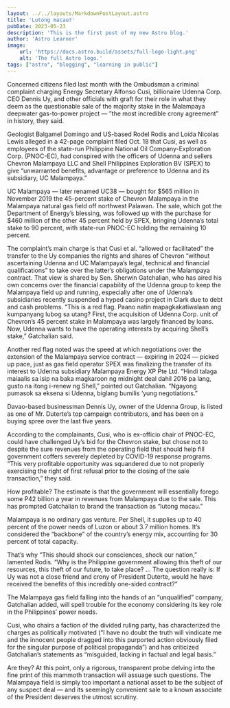 ```yaml
---
layout: ../../layouts/MarkdownPostLayout.astro
title: 'Lutong macau?'
pubDate: 2023-05-23
description: 'This is the first post of my new Astro blog.'
author: 'Astro Learner'
image:
    url: 'https://docs.astro.build/assets/full-logo-light.png' 
    alt: 'The full Astro logo.'
tags: ["astro", "blogging", "learning in public"]
---
```

Concerned citizens filed last month with the Ombudsman a criminal complaint charging Energy Secretary Alfonso Cusi, billionaire Udenna Corp. CEO Dennis Uy, and other officials with graft for their role in what they deem as the questionable sale of the majority stake in the Malampaya deepwater gas-to-power project — ”the most incredible crony agreement” in history, they said.

Geologist Balgamel Domingo and US-based Rodel Rodis and Loida Nicolas Lewis alleged in a 42-page complaint filed Oct. 18 that Cusi, as well as employees of the state-run Philippine National Oil Company-Exploration Corp. (PNOC-EC), had conspired with the officers of Udenna and sellers Chevron Malampaya LLC and Shell Philippines Exploration BV (SPEX) to give “unwarranted benefits, advantage or preference to Udenna and its subsidiary, UC Malampaya.”

UC Malampaya — later renamed UC38 — bought for $565 million in November 2019 the 45-percent stake of Chevron Malampaya in the Malampaya natural gas field off northwest Palawan. The sale, which got the Department of Energy’s blessing, was followed up with the purchase for $460 million of the other 45 percent held by SPEX, bringing Udenna’s total stake to 90 percent, with state-run PNOC-EC holding the remaining 10 percent.

The complaint’s main charge is that Cusi et al. “allowed or facilitated” the transfer to the Uy companies the rights and shares of Chevron “without ascertaining Udenna and UC Malampaya’s legal, technical and financial qualifications” to take over the latter’s obligations under the Malampaya contract.
That view is shared by Sen. Sherwin Gatchalian, who has aired his own concerns over the financial capability of the Udenna group to keep the Malampaya field up and running, especially after one of Udenna’s subsidiaries recently suspended a hyped casino project in Clark due to debt and cash problems.
“This is a red flag. Paano natin mapagkakatiwalaan ang kumpanyang lubog sa utang? First, the acquisition of Udenna Corp. unit of Chevron’s 45 percent stake in Malampaya was largely financed by loans. Now, Udenna wants to have the operating interests by acquiring Shell’s stake,” Gatchalian said.

Another red flag noted was the speed at which negotiations over the extension of the Malampaya service contract — expiring in 2024 — picked up pace, just as gas field operator SPEX was finalizing the transfer of its interest to Udenna subsidiary Malampaya Energy XP Pte Ltd.
“Hindi talaga maiaalis sa isip na baka magkaroon ng midnight deal dahil 2016 pa lang, gusto na itong i-renew ng Shell,” pointed out Gatchalian. “Ngayong pumasok sa eksena si Udenna, biglang bumilis ‘yung negotiations.”

Davao-based businessman Dennis Uy, owner of the Udenna Group, is listed as one of Mr. Duterte’s top campaign contributors, and has been on a buying spree over the last five years.

According to the complainants, Cusi, who is ex-officio chair of PNOC-EC, could have challenged Uy’s bid for the Chevron stake, but chose not to despite the sure revenues from the operating field that should help fill government coffers severely depleted by COVID-19 response programs. “This very profitable opportunity was squandered due to not properly exercising the right of first refusal prior to the closing of the sale transaction,” they said.

How profitable? The estimate is that the government will essentially forego some P42 billion a year in revenues from Malampaya due to the sale. This has prompted Gatchalian to brand the transaction as “lutong macau.”

Malampaya is no ordinary gas venture. Per Shell, it supplies up to 40 percent of the power needs of Luzon or about 3.7 million homes. It’s considered the “backbone” of the country’s energy mix, accounting for 30 percent of total capacity.

That’s why “This should shock our consciences, shock our nation,” lamented Rodis. “Why is the Philippine government allowing this theft of our resources, this theft of our future, to take place? … The question really is: If Uy was not a close friend and crony of President Duterte, would he have received the benefits of this incredibly one-sided contract?”

The Malampaya gas field falling into the hands of an “unqualified” company, Gatchalian added, will spell trouble for the economy considering its key role in the Philippines’ power needs.

Cusi, who chairs a faction of the divided ruling party, has characterized the charges as politically motivated
(“I have no doubt the truth will vindicate me and the innocent people dragged into this purported action obviously filed for the singular purpose of political propaganda”) and has criticized Gatchalian’s statements as “misguided, lacking in factual and legal basis.”

Are they? At this point, only a rigorous, transparent probe delving into the fine print of this mammoth transaction will assuage such questions. The Malampaya field is simply too important a national asset to be the subject of any suspect deal — and its seemingly convenient sale to a known associate of the President deserves the utmost scrutiny.
